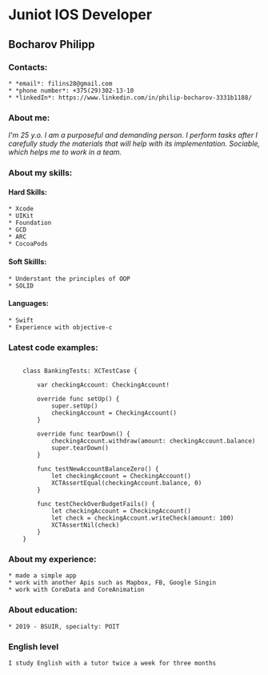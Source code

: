 # Juniot IOS Developer

## Bocharov Philipp

### Contacts:
	* *email*: filins28@gmail.com
	* *phone number*: +375(29)302-13-10
	* *linkedIn*: https://www.linkedin.com/in/philip-bocharov-3331b1188/


### About me:
*I'm 25 y.o. I am a purposeful and demanding person. I perform tasks after I carefully study the materials that will help with its implementation.
Sociable, which helps me to work in a team.*

### About my skills:
#### Hard Skills:
	* Xcode
	* UIKit
	* Foundation
	* GCD
	* ARC
	* CocoaPods

#### Soft Skillls:
	* Understant the principles of OOP
	* SOLID

#### Languages:
	* Swift
	* Experience with objective-c

### Latest code examples:
```

	class BankingTests: XCTestCase {

  		var checkingAccount: CheckingAccount!
  
  		override func setUp() {
    		super.setUp()
    		checkingAccount = CheckingAccount()
 		}

  		override func tearDown() {
    		checkingAccount.withdraw(amount: checkingAccount.balance)
    		super.tearDown()
  		}

  		func testNewAccountBalanceZero() {
    		let checkingAccount = CheckingAccount()
    		XCTAssertEqual(checkingAccount.balance, 0)
  		}

  		func testCheckOverBudgetFails() {
    		let checkingAccount = CheckingAccount()
    		let check = checkingAccount.writeCheck(amount: 100)
    		XCTAssertNil(check)
  		}
	}
```


### About my experience:
	* made a simple app
	* work with another Apis such as Mapbox, FB, Google Singin
	* work with CoreData and CoreAnimation

### About education: 
	* 2019 - BSUIR, specialty: POIT

### English level
	I study English with a tutor twice a week for three months

